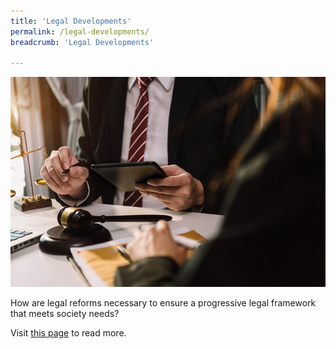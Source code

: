 ```yaml
---
title: 'Legal Developments'
permalink: /legal-developments/
breadcrumb: 'Legal Developments'

---
```


<div class="image">
  <img src="/images/LegalDevelopments1.jpg/" title="Legal Developments" alt="Legal Developments">
</div>

How are legal reforms necessary to ensure a progressive legal framework that meets society needs?

Visit [this page](/articles/legal-developments/) to read more. 
